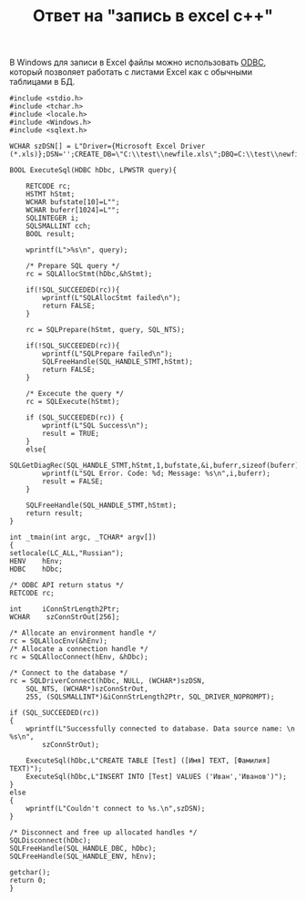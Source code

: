 ﻿---
title: "Ответ на \"запись в excel c++\""
se.owner.user_id: 240512
se.owner.display_name: "MSDN.WhiteKnight"
se.owner.link: "https://ru.stackoverflow.com/users/240512/msdn-whiteknight"
se.answer_id: 947445
se.question_id: 660695
se.post_type: answer
se.is_accepted: False
---
<p>В Windows для записи в Excel файлы можно использовать <a href="https://docs.microsoft.com/en-us/sql/odbc/microsoft/microsoft-odbc-desktop-database-drivers?view=sql-server-2017" rel="nofollow noreferrer">ODBC</a>, который позволяет работать с листами Excel как с обычными таблицами в БД.</p>

<pre><code>#include &lt;stdio.h&gt;
#include &lt;tchar.h&gt;
#include &lt;locale.h&gt;
#include &lt;Windows.h&gt;
#include &lt;sqlext.h&gt;

WCHAR szDSN[] = L"Driver={Microsoft Excel Driver (*.xls)};DSN='';CREATE_DB=\"C:\\test\\newfile.xls\";DBQ=C:\\test\\newfile.xls;READONLY=0;";

BOOL ExecuteSql(HDBC hDbc, LPWSTR query){

    RETCODE rc;
    HSTMT hStmt;
    WCHAR bufstate[10]=L"";
    WCHAR buferr[1024]=L"";
    SQLINTEGER i;
    SQLSMALLINT cch;
    BOOL result;

    wprintf(L"&gt;%s\n", query);

    /* Prepare SQL query */
    rc = SQLAllocStmt(hDbc,&amp;hStmt);

    if(!SQL_SUCCEEDED(rc)){
        wprintf(L"SQLAllocStmt failed\n");
        return FALSE;
    }

    rc = SQLPrepare(hStmt, query, SQL_NTS);   

    if(!SQL_SUCCEEDED(rc)){
        wprintf(L"SQLPrepare failed\n");
        SQLFreeHandle(SQL_HANDLE_STMT,hStmt);
        return FALSE;
    }

    /* Excecute the query */
    rc = SQLExecute(hStmt); 

    if (SQL_SUCCEEDED(rc)) {
        wprintf(L"SQL Success\n");
        result = TRUE;
    }
    else{       
        SQLGetDiagRec(SQL_HANDLE_STMT,hStmt,1,bufstate,&amp;i,buferr,sizeof(buferr)/sizeof(buferr[0]),&amp;cch);
        wprintf(L"SQL Error. Code: %d; Message: %s\n",i,buferr);    
        result = FALSE;
    }

    SQLFreeHandle(SQL_HANDLE_STMT,hStmt);
    return result;
}

int _tmain(int argc, _TCHAR* argv[])
{    
setlocale(LC_ALL,"Russian");
HENV    hEnv;
HDBC    hDbc;

/* ODBC API return status */
RETCODE rc;

int     iConnStrLength2Ptr;
WCHAR    szConnStrOut[256];

/* Allocate an environment handle */
rc = SQLAllocEnv(&amp;hEnv);
/* Allocate a connection handle */
rc = SQLAllocConnect(hEnv, &amp;hDbc);

/* Connect to the database */
rc = SQLDriverConnect(hDbc, NULL, (WCHAR*)szDSN, 
    SQL_NTS, (WCHAR*)szConnStrOut, 
    255, (SQLSMALLINT*)&amp;iConnStrLength2Ptr, SQL_DRIVER_NOPROMPT);

if (SQL_SUCCEEDED(rc)) 
{
    wprintf(L"Successfully connected to database. Data source name: \n  %s\n", 
        szConnStrOut);  

    ExecuteSql(hDbc,L"CREATE TABLE [Test] ([Имя] TEXT, [Фамилия] TEXT)");   
    ExecuteSql(hDbc,L"INSERT INTO [Test] VALUES ('Иван','Иванов')");    
}
else
{
    wprintf(L"Couldn't connect to %s.\n",szDSN);
}

/* Disconnect and free up allocated handles */
SQLDisconnect(hDbc);
SQLFreeHandle(SQL_HANDLE_DBC, hDbc);
SQLFreeHandle(SQL_HANDLE_ENV, hEnv);

getchar();
return 0;
}
</code></pre>
